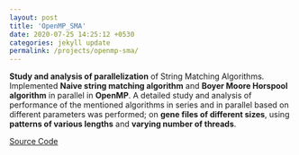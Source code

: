 ```yaml
---
layout: post
title: 'OpenMP_SMA'
date: 2020-07-25 14:25:12 +0530
categories: jekyll update
permalink: /projects/openmp-sma/
---
```

**Study and analysis of parallelization** of String Matching Algorithms. Implemented **Naive string matching algorithm** and **Boyer Moore Horspool algorithm** in parallel in **OpenMP**. A detailed study and analysis of performance of the mentioned algorithms in series and in parallel based on different parameters was performed; on **gene files of different sizes**, using **patterns of various lengths** and **varying number of threads**.

[Source Code][openmp-sma-src]

[openmp-sma-src]: https://github.com/swatisbhat/String_Matching_Algorithm_OpenMP
